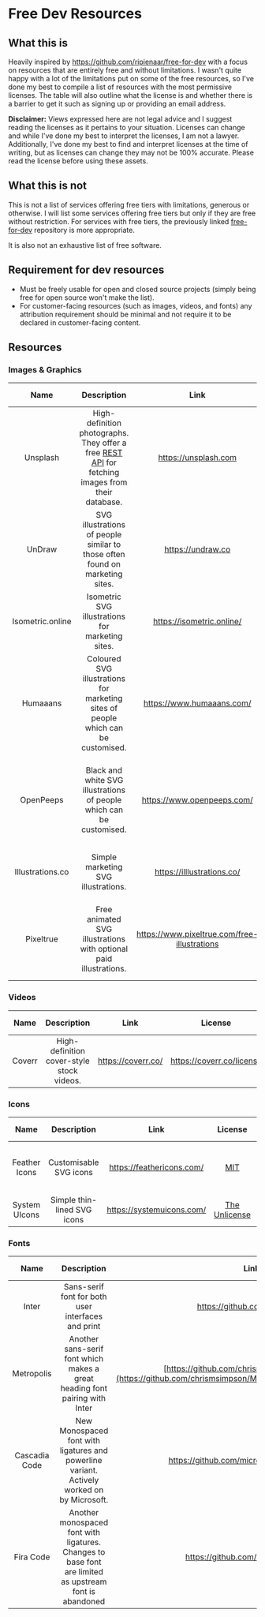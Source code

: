 # Free Dev Resources

## What this is

Heavily inspired by <https://github.com/ripienaar/free-for-dev> with a focus on resources that are entirely free and without limitations. I wasn't quite happy with a lot of the limitations put on some of the free resources, so I've done my best to compile a list of resources with the most permissive licenses. The table will also outline what the license is and whether there is a barrier to get it such as signing up or providing an email address.

**Disclaimer:** Views expressed here are not legal advice and I suggest reading the licenses as it pertains to your situation. Licenses can change and while I've done my best to interpret the licenses, I am not a lawyer. Additionally, I've done my best to find and interpret licenses at the time of writing, but as licenses can change they may not be 100% accurate. Please read the license before using these assets.

## What this is not

This is not a list of services offering free tiers with limitations, generous or otherwise. I will list some services offering free tiers but only if they are free without restriction. For services with free tiers, the previously linked [free-for-dev](https://github.com/ripienaar/free-for-dev) repository is more appropriate.

It is also not an exhaustive list of free software.

## Requirement for dev resources
* Must be freely usable for open and closed source projects (simply being free for open source won't make the list).
* For customer-facing resources (such as images, videos, and fonts) any attribution requirement should be minimal and not require it to be declared in customer-facing content.

## Resources

### Images & Graphics

|Name|Description|Link|License|Attribution Required?|Sign-up required?|
|:--:|:---------:|:----:|:-----:|:-------------------:|:---------------:|
|Unsplash|High-definition photographs. They offer a free [REST API](https://unsplash.com/developers) for fetching images from their database. |<https://unsplash.com>|[Unsplash License](https://unsplash.com/license)|No|No|
|UnDraw|SVG illustrations of people similar to those often found on marketing sites.|<https://undraw.co>|[UnDraw License](https://undraw.co/license)|No|No|
|Isometric.online|Isometric SVG illustrations for marketing sites.|https://isometric.online/|[MIT](https://isometric.online/)|Yes. Read the license for attribution instructions|No|
|Humaaans|Coloured SVG illustrations for marketing sites of people which can be customised.|https://www.humaaans.com/|[CC BY 4.0](https://creativecommons.org/licenses/by/4.0/)|Yes. Read the license for attribution instructions|No|
|OpenPeeps|Black and white SVG illustrations of people which can be customised.|https://www.openpeeps.com/|[CC0 1.0](https://creativecommons.org/publicdomain/zero/1.0/)|No|Yes. Email is required to be sent the source files. Optional donation.|
|Illustrations.co|Simple marketing SVG illustrations.|https://illlustrations.co/|[MIT](https://illlustrations.co/license/)|Yes. Read the license for attribution instructions|No|
|Pixeltrue|Free animated SVG illustrations with optional paid illustrations.|https://www.pixeltrue.com/free-illustrations|[MIT with limitations](https://www.pixeltrue.com/license)|No|No, however you can sign up for an additional 3 free resources|

### Videos

|Name|Description|Link|License|Attribution Required?|Sign-up required?|
|:--:|:---------:|:----:|:-----:|:-------------------:|:---------------:|
|Coverr|High-definition cover-style stock videos.|<https://coverr.co/>|<https://coverr.co/license>|No|No|

### Icons

|Name|Description|Link|License|Attribution Required?|Sign-up required?|
|:--:|:---------:|:----:|:-----:|:-------------------:|:---------------:|
|Feather Icons|Customisable SVG icons|<https://feathericons.com/>|[MIT](https://github.com/feathericons/feather/blob/master/LICENSE)|Yes. Read the license for attribution instructions|No|
|System UIcons|Simple thin-lined SVG icons|https://systemuicons.com/|[The Unlicense](https://github.com/CoreyGinnivan/system-uicons/blob/master/LICENSE)|No|No|

### Fonts

|Name|Description|Link|License|Attribution Required?|Sign-up required?|
|:--:|:---------:|:----:|:-----:|:-------------------:|:---------------:|
|Inter|Sans-serif font for both user interfaces and print|<https://github.com/rsms/inter>|[OFL-1.1](https://github.com/rsms/inter/blob/master/LICENSE.txt)|Yes. Read the license for attribution instructions|No|
|Metropolis|Another sans-serif font which makes a great heading font pairing with Inter|[https://github.com/chrismsimpson/Metropolis](https://github.com/chrismsimpson/Metropolis/blob/master/UNLICENSE)|[Unlicense](https://github.com/chrismsimpson/Metropolis/blob/master/UNLICENSE)|No|No|
|Cascadia Code|New Monospaced font with ligatures and powerline variant. Actively worked on by Microsoft.|https://github.com/microsoft/cascadia-code|[OFL-1.1](https://github.com/microsoft/cascadia-code/blob/master/LICENSE)|Yes. Read the license for attribution instructions|No|
|Fira Code|Another monospaced font with ligatures. Changes to base font are limited as upstream font is abandoned|https://github.com/tonsky/FiraCode|[OFL-1.1](https://github.com/tonsky/FiraCode/blob/master/LICENSE)|Yes. Read the license for attribution instructions|No|
